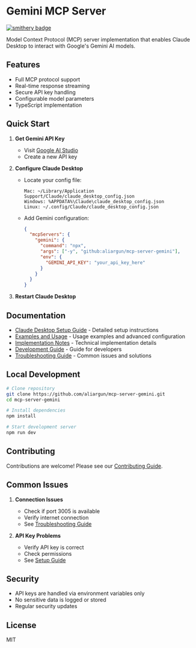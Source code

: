 # Gemini MCP Server

[![smithery badge](https://smithery.ai/badge/mcp-server-gemini)](https://smithery.ai/server/mcp-server-gemini)

Model Context Protocol (MCP) server implementation that enables Claude Desktop to interact with Google's Gemini AI models.

## Features

- Full MCP protocol support
- Real-time response streaming
- Secure API key handling
- Configurable model parameters
- TypeScript implementation

## Quick Start

1. **Get Gemini API Key**
   - Visit [Google AI Studio](https://makersuite.google.com/app/apikey)
   - Create a new API key

2. **Configure Claude Desktop**
   - Locate your config file:
     ```
     Mac: ~/Library/Application Support/Claude/claude_desktop_config.json
     Windows: %APPDATA%\Claude\claude_desktop_config.json
     Linux: ~/.config/Claude/claude_desktop_config.json
     ```
   - Add Gemini configuration:
     ```json
     {
       "mcpServers": {
         "gemini": {
           "command": "npx",
           "args": ["-y", "github:aliargun/mcp-server-gemini"],
           "env": {
             "GEMINI_API_KEY": "your_api_key_here"
           }
         }
       }
     }
     ```

3. **Restart Claude Desktop**

## Documentation

- [Claude Desktop Setup Guide](docs/claude-desktop-setup.md) - Detailed setup instructions
- [Examples and Usage](docs/examples.md) - Usage examples and advanced configuration
- [Implementation Notes](docs/implementation-notes.md) - Technical implementation details
- [Development Guide](docs/development-guide.md) - Guide for developers
- [Troubleshooting Guide](docs/troubleshooting.md) - Common issues and solutions

## Local Development

```bash
# Clone repository
git clone https://github.com/aliargun/mcp-server-gemini.git
cd mcp-server-gemini

# Install dependencies
npm install

# Start development server
npm run dev
```

## Contributing

Contributions are welcome! Please see our [Contributing Guide](CONTRIBUTING.md).

## Common Issues

1. **Connection Issues**
   - Check if port 3005 is available
   - Verify internet connection
   - See [Troubleshooting Guide](docs/troubleshooting.md)

2. **API Key Problems**
   - Verify API key is correct
   - Check permissions
   - See [Setup Guide](docs/claude-desktop-setup.md)

## Security

- API keys are handled via environment variables only
- No sensitive data is logged or stored
- Regular security updates

## License

MIT
